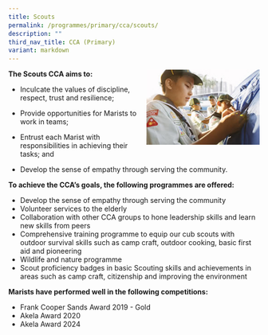 ```yaml
---
title: Scouts
permalink: /programmes/primary/cca/scouts/
description: ""
third_nav_title: CCA (Primary)
variant: markdown
---
```

<img align="right" src="/images/CCA/Primary/Cub%20Scout.jpg" style="width:45%">


**The Scouts CCA aims to:**&nbsp;

*   Inculcate the values of discipline, respect, trust and resilience;
*   Provide opportunities for Marists to work in teams;  
    
*   Entrust each Marist with responsibilities in achieving their tasks; and  
    
*   Develop the sense of empathy through serving the community.  
    

**To achieve the CCA’s goals, the following programmes are offered:**&nbsp;

*   Develop the sense of empathy through serving the community
*   Volunteer services to the elderly
*   Collaboration with other CCA groups to hone leadership skills and learn new skills from peers
*   Comprehensive training programme to equip our cub scouts with outdoor survival skills such as camp craft, outdoor cooking, basic first aid and pioneering
*   Wildlife and nature programme
*   Scout proficiency badges in basic Scouting skills and achievements in areas such as camp craft, citizenship and improving the environment  
      
    

**Marists have performed well in the following competitions:**&nbsp;

*   Frank Cooper Sands Award 2019 - Gold
*   Akela Award 2020
*   Akela Award 2024